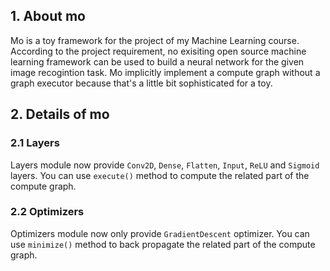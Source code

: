 ## 1. About mo
Mo is a toy framework for the project of my Machine Learning course. According to the project requirement, no exisiting open source machine learning framework can be used to build a neural network for the given image recogintion task. Mo implicitly implement a compute graph without a graph executor because that's a little bit sophisticated for a toy.

## 2. Details of mo

### 2.1 Layers
Layers module now provide `Conv2D`, `Dense`, `Flatten`, `Input`, `ReLU` and `Sigmoid` layers. You can use `execute()` method to compute the related part of the compute graph.

### 2.2 Optimizers
Optimizers module now only provide `GradientDescent` optimizer. You can use `minimize()` method to back propagate the related part of the compute graph.